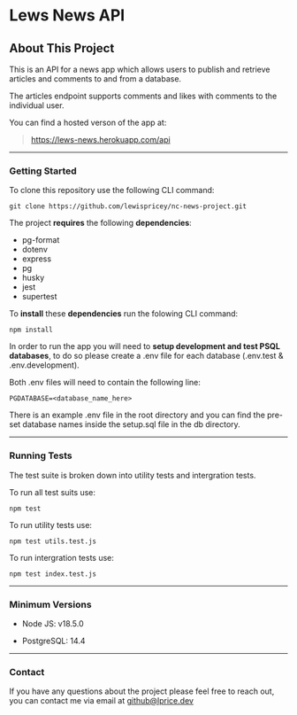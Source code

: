 # Lews News API

## About This Project
This is an API for a news app which allows users to publish and retrieve articles and comments to and from a database.

The articles endpoint supports comments and likes with comments to the individual user.

You can find a hosted verson of the app at: 

>https://lews-news.herokuapp.com/api
---
### Getting Started
To clone this repository use the following CLI command:

`git clone https://github.com/lewispricey/nc-news-project.git`


The project **requires** the following **dependencies**:
- pg-format
- dotenv
- express
- pg
- husky
- jest
- supertest


To **install** these **dependencies** run the folowing CLI command:

`npm install`

In order to run the app you will need to **setup development and test PSQL databases**, to do so please create a .env file for each database (.env.test & .env.development).

Both .env files will need to contain the following line: 

`PGDATABASE=<database_name_here>`

There is an example .env file in the root directory and you can find the pre-set database names inside the setup.sql file in the db directory.

---
### Running Tests
The test suite is broken down into utility tests and intergration tests.

To run all test suits use:

`npm test`

To run utility tests use:

`npm test utils.test.js`

To run intergration tests use:

`npm test index.test.js`


---
### Minimum Versions
- Node JS: v18.5.0

- PostgreSQL: 14.4

---

### Contact
If you have any questions about the project please feel free to reach out, you can contact me via email at github@lprice.dev